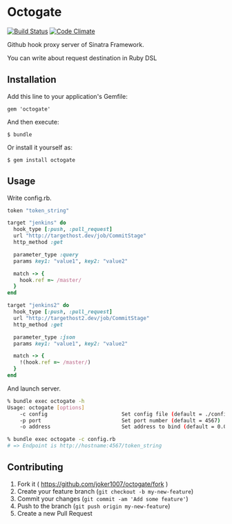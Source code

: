 # Octogate
[![Build Status](https://travis-ci.org/joker1007/octogate.png?branch=master)](https://travis-ci.org/joker1007/octogate)
[![Code Climate](https://codeclimate.com/github/joker1007/octogate.png)](https://codeclimate.com/github/joker1007/octogate)

Github hook proxy server of Sinatra Framework.

You can write about request destination in Ruby DSL

## Installation

Add this line to your application's Gemfile:

    gem 'octogate'

And then execute:

    $ bundle

Or install it yourself as:

    $ gem install octogate

## Usage

Write config.rb.

```ruby
token "token_string"

target "jenkins" do
  hook_type [:push, :pull_request]
  url "http://targethost.dev/job/CommitStage"
  http_method :get

  parameter_type :query
  params key1: "value1", key2: "value2"

  match -> {
    hook.ref =~ /master/
  }
end

target "jenkins2" do
  hook_type [:push, :pull_request]
  url "http://targethost2.dev/job/CommitStage"
  http_method :get

  parameter_type :json
  params key1: "value1", key2: "value2"

  match -> {
    !(hook.ref =~ /master/)
  }
end
```

And launch server.

```sh
% bundle exec octogate -h
Usage: octogate [options]
    -c config                        Set config file (default = ./config.rb)
    -p port                          Set port number (default = 4567)
    -o address                       Set address to bind (default = 0.0.0.0)

% bundle exec octogate -c config.rb
# => Endpoint is http://hostname:4567/token_string
```

## Contributing

1. Fork it ( https://github.com/joker1007/octogate/fork )
2. Create your feature branch (`git checkout -b my-new-feature`)
3. Commit your changes (`git commit -am 'Add some feature'`)
4. Push to the branch (`git push origin my-new-feature`)
5. Create a new Pull Request
